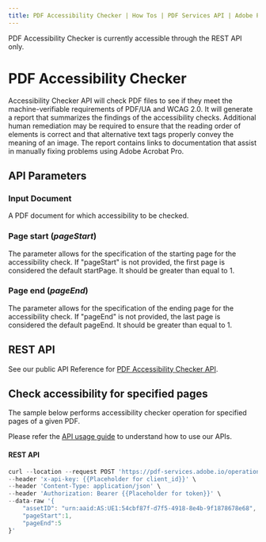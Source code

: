 ```yaml
---
title: PDF Accessibility Checker | How Tos | PDF Services API | Adobe PDF Services
---
```

<InlineAlert slots="text"/>

PDF Accessibility Checker is currently accessible through the REST API only.

# PDF Accessibility Checker

Accessibility Checker API will check PDF files to see if they meet the machine-verifiable requirements of PDF/UA and WCAG 2.0. It will generate a report that summarizes the findings of the accessibility checks. Additional human remediation may be required to ensure that the reading order of elements is correct and that alternative text tags properly convey the meaning of an image. The report contains links to documentation that assist in manually fixing problems using Adobe Acrobat Pro.

## API Parameters

### Input Document

A PDF document for which accessibility to be checked.

### Page start (_pageStart_)

The parameter allows for the specification of the starting page for the accessibility check. If "pageStart" is not provided, the first page is considered the default startPage. It should be greater than equal to 1.

### Page end (_pageEnd_)

The parameter allows for the specification of the ending page for the accessibility check. If "pageEnd" is not provided, the last page is considered the default pageEnd. It should be greater than equal to 1.

## REST API

See our public API Reference for [PDF Accessibility Checker API](../../../apis/#tag/PDF-Accessibility-Checker).

## Check accessibility for specified pages

The sample below performs accessibility checker operation for specified pages of a given PDF.

Please refer the [API usage guide](../gettingstarted.md) to understand how to use our APIs.

<CodeBlock slots="heading, code" repeat="1" languages="REST API" />

#### REST API

```javascript
curl --location --request POST 'https://pdf-services.adobe.io/operation/accessibilitychecker' \
--header 'x-api-key: {{Placeholder for client_id}}' \
--header 'Content-Type: application/json' \
--header 'Authorization: Bearer {{Placeholder for token}}' \
--data-raw '{
    "assetID": "urn:aaid:AS:UE1:54cbf87f-d7f5-4918-8e4b-9f1878678e68",
    "pageStart":1,
    "pageEnd":5
}'
```
